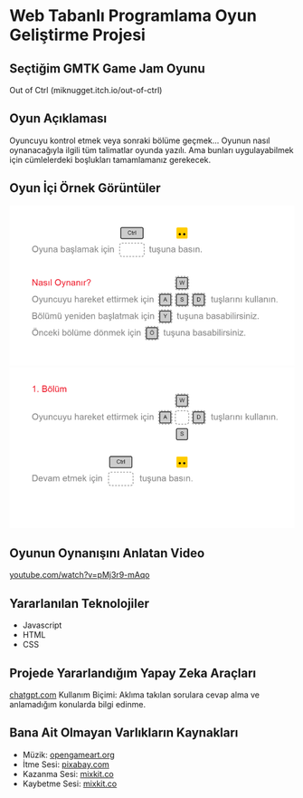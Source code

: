 # Web Tabanlı Programlama Oyun Geliştirme Projesi

## Seçtiğim GMTK Game Jam Oyunu
Out of Ctrl (miknugget.itch.io/out-of-ctrl)

## Oyun Açıklaması
Oyuncuyu kontrol etmek veya sonraki bölüme geçmek... Oyunun nasıl oynanacağıyla ilgili tüm talimatlar oyunda yazılı. Ama bunları uygulayabilmek için cümlelerdeki boşlukları tamamlamanız gerekecek.

## Oyun İçi Örnek Görüntüler
![Görüntü 1](goruntu/goruntu1.png)
![Görüntü 2](goruntu/goruntu2.png)

## Oyunun Oynanışını Anlatan Video
[youtube.com/watch?v=pMj3r9-mAqo](https://youtube.com/watch?v=pMj3r9-mAqo)

## Yararlanılan Teknolojiler
- Javascript
- HTML
- CSS

## Projede Yararlandığım Yapay Zeka Araçları
[chatgpt.com](https://chatgpt.com)
Kullanım Biçimi: Aklıma takılan sorulara cevap alma ve anlamadığım konularda bilgi edinme.

## Bana Ait Olmayan Varlıkların Kaynakları
- Müzik: [opengameart.org](https://opengameart.org)
- İtme Sesi: [pixabay.com](https://pixabay.com)
- Kazanma Sesi: [mixkit.co](https://mixkit.co)
- Kaybetme Sesi: [mixkit.co](https://mixkit.co)
